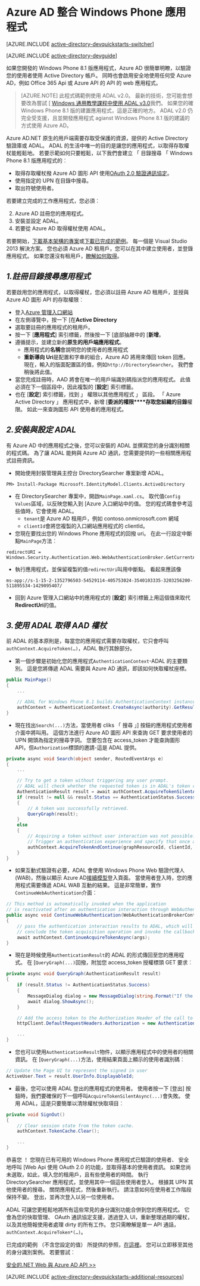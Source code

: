 <properties
    pageTitle="Azure AD Windows Phone 快速入門 |Microsoft Azure"
    description="如何建立的 Windows Phone 應用程式整合 Azure AD 登入並 Azure AD 的通話受到保護的 Api 使用 OAuth。"
    services="active-directory"
    documentationCenter="windows"
    authors="dstrockis"
    manager="mbaldwin"
    editor=""/>

<tags
    ms.service="active-directory"
    ms.workload="identity"
    ms.tgt_pltfrm="mobile-windows-phone"
    ms.devlang="dotnet"
    ms.topic="article"
    ms.date="09/16/2016"
    ms.author="dastrock"/>



# <a name="integrate-azure-ad-with-a-windows-phone-app"></a>Azure AD 整合 Windows Phone 應用程式

[AZURE.INCLUDE [active-directory-devquickstarts-switcher](../../includes/active-directory-devquickstarts-switcher.md)]

[AZURE.INCLUDE [active-directory-devguide](../../includes/active-directory-devguide.md)]

如果您開發的 Windows Phone 8.1 版應用程式，Azure AD 很簡單明瞭，以驗證您的使用者使用 Active Directory 帳戶。  同時也會啟用安全地使用任何受 Azure AD，例如 Office 365 Api 或 Azure API 的 API 的 web 應用程式。

> [AZURE.NOTE] 此程式碼範例使用 ADAL v2.0。  最新的技術，您可能會想要改為嘗試 [ [Windows 通用教學課程中使用 ADAL v3.0](active-directory-devquickstarts-windowsstore.md)我們。  如果您的確 Windows Phone 8.1 版的建置應用程式，這是正確的地方。  ADAL v2.0 仍完全受支援，且並開發應用程式 agianst Windows Phone 8.1 版的建議的方式使用 Azure AD。

Azure AD.NET 原生的用戶端需要存取受保護的資源，提供的 Active Directory 驗證庫或 ADAL。  ADAL 的生活中唯一的目的是讓您的應用程式，以取得存取權杖能輕鬆地。  若要示範如何只要輕鬆，以下我們會建立 「 目錄搜尋 「 Windows Phone 8.1 版應用程式的︰

-   取得存取權杖撥 Azure AD 圖形 API 使用[OAuth 2.0 驗證通訊協定](https://msdn.microsoft.com/library/azure/dn645545.aspx)。
-   使用指定的 UPN 在目錄中搜尋。
-   取出符號使用者。

若要建立完成的工作應用程式，您必須︰

2. Azure AD 註冊您的應用程式。
3. 安裝並設定 ADAL。
5. 若要從 Azure AD 取得權杖使用 ADAL。

若要開始，[下載基本架構的專案](https://github.com/AzureADQuickStarts/NativeClient-WindowsPhone/archive/skeleton.zip)或[下載已完成的範例](https://github.com/AzureADQuickStarts/NativeClient-WindowsPhone/archive/complete.zip)。  每一個是 Visual Studio 2013 解決方案。  您也必須 Azure AD 租用戶，您可以在其中建立使用者，並登錄應用程式。  如果您還沒有租用戶，[瞭解如何取得](active-directory-howto-tenant.md)。

## <a name="1-register-the-directory-searcher-application"></a>*1.註冊目錄搜尋應用程式*
若要啟用您的應用程式，以取得權杖，您必須以註冊 Azure AD 租用戶，並授與 Azure AD 圖形 API 的存取權限︰

-   登入[Azure 管理入口網站](https://manage.windowsazure.com)
-   在左側導覽中，按一下 [在**Active Directory**
-   選取要註冊的應用程式的租用戶。
-   按一下 [**應用程式**] 索引標籤，然後按一下 [底部抽屜中的 [**新增**。
-   遵循提示，並建立新的**原生的用戶端應用程式**。
    -   應用程式的**名稱**會說明您的使用者的應用程式
    -   **重新導向 Uri**是配置和字串的組合，Azure AD 將用來傳回 token 回應。  現在，輸入的版面配置區的值，例如`http://DirectorySearcher`。  我們會稍後將此值。
-   當您完成註冊時，AAD 將會在唯一的用戶端識別碼指派您的應用程式。  此值必須在下一個區段中，因此複製的 [**設定**] 索引標籤。
- 也在 [**設定**] 索引標籤，找到 」 權限以其他應用程式 」 區段。  「 Azure Active Directory 」 應用程式中，新增 [**委派的權限****存取您組織的目錄**權限。  如此一來查詢圖形 API 使用者的應用程式。

## <a name="2-install--configure-adal"></a>*2.安裝與設定 ADAL*
有 Azure AD 中的應用程式之後，您可以安裝的 ADAL 並撰寫您的身分識別相關的程式碼。  為了讓 ADAL 能夠與 Azure AD 通訊，您需要提供的一些相關應用程式註冊資訊。
-   開始使用封裝管理員主控台 DirectorySearcher 專案新增 ADAL。

```
PM> Install-Package Microsoft.IdentityModel.Clients.ActiveDirectory
```

-   在 DirectorySearcher 專案中，開啟`MainPage.xaml.cs`。  取代值`Config Values`區域，以反映您輸入到 [Azure 入口網站中的值。  您的程式碼會參考這些值時，它會使用 ADAL。
    -   `tenant`是 Azure AD 租用戶，例如 contoso.onmicrosoft.com 網域
    -   `clientId`會將您複製的入口網站應用程式的 clientId。
-   您現在要找出您的 Windows Phone 應用程式的回撥 uri。  在此一行設定中斷點`MainPage`方法︰

```
redirectURI = Windows.Security.Authentication.Web.WebAuthenticationBroker.GetCurrentApplicationCallbackUri();
```
- 執行應用程式，並保留複製的值`redirectUri`叫用中斷點。  看起來應該像

```
ms-app://s-1-15-2-1352796503-54529114-405753024-3540103335-3203256200-511895534-1429095407/
```

- 回到 Azure 管理入口網站中的應用程式的 [**設定**] 索引標籤上用這個值來取代**RedirectUri**的值。  

## <a name="3--use-adal-to-get-tokens-from-aad"></a>*3.使用 ADAL 取得 AAD 權杖*
前 ADAL 的基本原則是，每當您的應用程式需要存取權杖，它只會呼叫`authContext.AcquireToken(…)`，ADAL 執行其餘部分。  

-   第一個步驟是初始化您的應用程式`AuthenticationContext`-ADAL 的主要類別。  這是您將傳遞 ADAL 需要與 Azure AD 通訊，即該如何快取權杖座標。

```C#
public MainPage()
{
    ...

    // ADAL for Windows Phone 8.1 builds AuthenticationContext instances through a factory
    authContext = AuthenticationContext.CreateAsync(authority).GetResults();
}
```

- 現在找出`Search(...)`方法，當使用者 cliks 「 搜尋 」] 按鈕的應用程式使用者介面中將叫用。  這個方法進行 Azure AD 圖形 API 來查詢 GET 要求使用者的 UPN 開頭為指定的搜尋字詞。  您要包含在 access_token 才能查詢圖形 API，但`Authorization`標頭的邀請-這是 ADAL 提供。

```C#
private async void Search(object sender, RoutedEventArgs e)
{
    ...

    // Try to get a token without triggering any user prompt.
    // ADAL will check whether the requested token is in ADAL's token cache or can otherwise be obtained without user interaction.
    AuthenticationResult result = await authContext.AcquireTokenSilentAsync(graphResourceId, clientId);
    if (result != null && result.Status == AuthenticationStatus.Success)
    {
        // A token was successfully retrieved.
        QueryGraph(result);
    }
    else
    {
        // Acquiring a token without user interaction was not possible.
        // Trigger an authentication experience and specify that once a token has been obtained the QueryGraph method should be called
        authContext.AcquireTokenAndContinue(graphResourceId, clientId, redirectURI, QueryGraph);
    }
}
```
- 如果互動式驗證有必要，ADAL 會使用 Windows Phone Web 驗證代理人 (WAB)，然後以顯示 Azure AD[接續模型](http://www.cloudidentity.com/blog/2014/06/16/adal-for-windows-phone-8-1-deep-dive/)登入頁面。  當使用者登入時，您的應用程式需要傳遞 ADAL WAB 互動的結果。  這是非常簡單，實作`ContinueWebAuthentication`介面︰

```C#
// This method is automatically invoked when the application
// is reactivated after an authentication interaction through WebAuthenticationBroker.
public async void ContinueWebAuthentication(WebAuthenticationBrokerContinuationEventArgs args)
{
    // pass the authentication interaction results to ADAL, which will
    // conclude the token acquisition operation and invoke the callback specified in AcquireTokenAndContinue.
    await authContext.ContinueAcquireTokenAsync(args);
}
```

- 現在是時候使用`AuthenticationResult`的 ADAL 的形式傳回至您的應用程式。  在 [`QueryGraph(...)`回撥，附加您 access_token 授權標頭 GET 要求︰

```C#
private async void QueryGraph(AuthenticationResult result)
{
    if (result.Status != AuthenticationStatus.Success)
    {
        MessageDialog dialog = new MessageDialog(string.Format("If the error continues, please contact your administrator.\n\nError: {0}\n\nError Description:\n\n{1}", result.Error, result.ErrorDescription), "Sorry, an error occurred while signing you in.");
        await dialog.ShowAsync();
    }

    // Add the access token to the Authorization Header of the call to the Graph API, and call the Graph API.
    httpClient.DefaultRequestHeaders.Authorization = new AuthenticationHeaderValue("Bearer", result.AccessToken);

    ...
}
```
- 您也可以使用`AuthenticationResult`物件，以顯示應用程式中的使用者的相關資訊。 在 [`QueryGraph(...)`方法，使用結果頁面上顯示的使用者識別碼︰

```C#
// Update the Page UI to represent the signed in user
ActiveUser.Text = result.UserInfo.DisplayableId;
```
- 最後，您可以使用 ADAL 登出的應用程式的使用者。  使用者按一下 [登出] 按鈕時，我們要確保的下一個呼叫`AcquireTokenSilentAsync(...)`會失敗。  使用 ADAL，這是只要簡單以清除權杖快取項目︰

```C#
private void SignOut()
{
    // Clear session state from the token cache.
    authContext.TokenCache.Clear();

    ...
}
```

恭喜您 ！ 您現在已有可用的 Windows Phone 應用程式已驗證的使用者、 安全地呼叫 [Web Api 使用 OAuth 2.0 的功能，並取得基本的使用者資訊。  如果您尚未選取，如此，填入您的租用戶，且有些使用者的時間。  執行 DirectorySearcher 應用程式，並使用其中一個這些使用者登入。  根據其 UPN 其他使用者的搜尋。  關閉應用程式，然後重新執行。  請注意如何在使用者工作階段保持不變。  登出，並再次登入以另一位使用者。

ADAL 可讓您更輕鬆地將所有這些常見的身分識別功能合併到您的應用程式。  它會為您的快取管理、 OAuth 通訊協定支援，透過登入 UI，重新整理過期的權杖，以及其他簡報使用者處理 dirty 的所有工作。  您只需瞭解是單一 API 通話， `authContext.AcquireToken*(…)`。

已完成的範例 （不含您設定的值） 所提供的參照，[在這裡](https://github.com/AzureADQuickStarts/NativeClient-WindowsPhone/archive/complete.zip)。  您可以立即移至其他的身分識別案例。  若要嘗試︰

[安全的.NET Web 與 Azure AD API >>](active-directory-devquickstarts-webapi-dotnet.md)

[AZURE.INCLUDE [active-directory-devquickstarts-additional-resources](../../includes/active-directory-devquickstarts-additional-resources.md)]